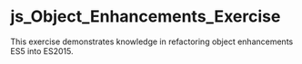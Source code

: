 # js_Object_Enhancements_Exercise

This exercise demonstrates knowledge in refactoring object enhancements ES5 into ES2015.
